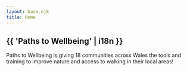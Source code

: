 ```yaml
---
layout: base.njk
title: Home
---
```


<section class="hero">
<div class="prose">

<h1>{{ 'Paths to Wellbeing' | i18n }}</h1>

Paths to Wellbeing is giving 18 communities across Wales the tools and training to improve nature and access to walking in their local areas!

</div>
</section>
